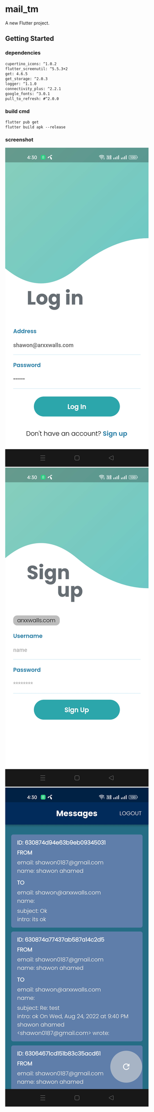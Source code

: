# mail_tm

A new Flutter project.

## Getting Started

### dependencies

    cupertino_icons: ^1.0.2
    flutter_screenutil: ^5.5.3+2
    get: 4.6.5
    get_storage: ^2.0.3
    logger: ^1.1.0
    connectivity_plus: ^2.2.1
    google_fonts: ^3.0.1
    pull_to_refresh: #^2.0.0


### build cmd
    
    flutter pub get
    flutter build apk --release

### screenshot
![alt text](https://raw.githubusercontent.com/shawon1fb/mail_tm/master/screenshot/Screenshot_2022-08-26-16-30-07-39_a70764226f31b3a5296c9174087ba0bc.jpg)
![alt text](https://raw.githubusercontent.com/shawon1fb/mail_tm/master/screenshot/Screenshot_2022-08-26-16-30-12-73_a70764226f31b3a5296c9174087ba0bc.jpg)
![alt text](https://raw.githubusercontent.com/shawon1fb/mail_tm/master/screenshot/Screenshot_2022-08-26-16-30-00-31_a70764226f31b3a5296c9174087ba0bc.jpg)

